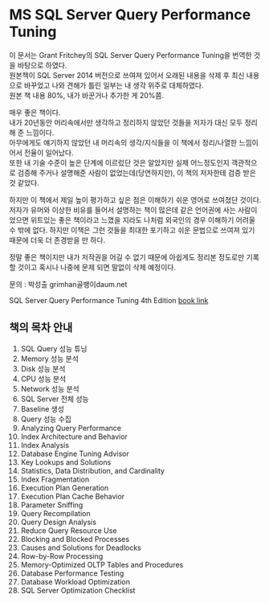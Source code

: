 # MS SQL Server Query Performance Tuning


이 문서는 Grant Fritchey의 SQL Server Query Performance Tuning을 번역한 것을 바탕으로 하였다.  
원본책이 SQL Server 2014 버전으로 쓰여져 있어서 오래된 내용을 삭제 후 최신 내용으로 바꾸었고 나와 견해가 틀린 일부는 내 생각 위주로 대체하였다.  
원본 책 내용 80%, 내가 바꾼거나 추가한 게 20%쯤.

매우 좋은 책이다.  
내가 20년동안 머리속에서만 생각하고 정리하지 않았던 것들을 저자가 대신 모두 정리해 준 느낌이다.  
아무에게도 얘기하지 않았던 내 머리속의 생각/지식들을 이 책에서 정리/나열한 느낌이어서 전율이 일어났다.  
또한 내 기술 수준이 높은 단계에 이르렀단 것은 알았지만 실제 어느정도인지 객관적으로 검증해 주거나 설명해준 사람이 없었는데(당연하지만), 이 책의 저자한테 검증 받은 것 같았다.

하지만 이 책에서 제일 높이 평가하고 싶은 점은 이해하기 쉬운 영어로 쓰여졌단 것이다. 저자가 유머와 이상한 비유를 들어서 설명하는 책이 많은데 같은 언어권에 사는 사람이었으면 위트있는 좋은 책이라고 느꼈을 지라도 나처럼 외국인의 경우 이해하기 어려울 수 밖에 없다. 하지만 이책은 그런 것들을 최대한 포기하고 쉬운 문법으로 쓰여져 있기 때문에 더욱 더 존경받을 만 하다.


정말 좋은 책이지만 내가 저작권을 어길 수 없기 때문에 아쉽게도 정리본 정도로만 기록할 것이고 혹시나 나중에 문제 되면 말없이
삭제 예정이다.

문의 : 박성출 grimhan골뱅이daum.net

SQL Server Query Performance Tuning 4th Edition [book link](https://www.amazon.com/SQL-Server-Query-Performance-Tuning-ebook/dp/B01JC6P8MC)

## 책의 목차 안내

1. SQL Query 성능 튜닝
2. Memory 성능 분석
3. Disk 성능 분석
4. CPU 성능 분석
5. Network 성능 분석
6. SQL Server 전체 성능
7. Baseline 생성
8. Query 성능 수집
9. Analyzing Query Performance
10. Index Architecture and Behavior 
11. Index Analysis
12. Database Engine Tuning Advisor
13. Key Lookups and Solutions
14. Statistics, Data Distribution, and Cardinality
15. Index Fragmentation
16. Execution Plan Generation
17. Execution Plan Cache Behavior
18. Parameter Sniffing
19. Query Recompilation
20. Query Design Analysis
21. Reduce Query Resource Use
22.  Blocking and Blocked Processes
23. Causes and Solutions for Deadlocks
24. Row-by-Row Processing
25. Memory-Optimized OLTP Tables and Procedures
26. Database Performance Testing
27. Database Workload Optimization
28.  SQL Server Optimization Checklist

